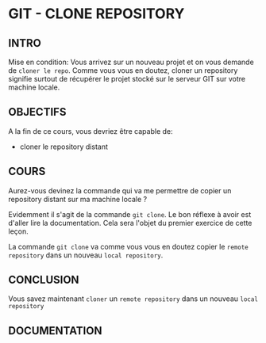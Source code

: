 # GIT - CLONE REPOSITORY

## INTRO

Mise en condition: Vous arrivez sur un nouveau projet et on vous demande 
de `cloner le repo`. Comme vous vous en doutez, cloner un repository
signifie surtout de récupérer le projet stocké sur le serveur GIT
sur votre machine locale.

## OBJECTIFS

A la fin de ce cours, vous devriez être capable de:
 - cloner le repository distant

## COURS
Aurez-vous devinez la commande qui va me permettre de copier un repository distant
sur ma machine locale ?



Evidemment il s'agit de la commande `git clone`. Le bon réflexe à avoir est
d'aller lire la documentation. Cela sera l'objet du premier exercice de cette leçon.

La commande `git clone` va comme vous vous en doutez copier le `remote repository` dans un
nouveau `local repository`.

## CONCLUSION
Vous savez maintenant `cloner` un `remote repository` dans un nouveau `local repository` 

## DOCUMENTATION

